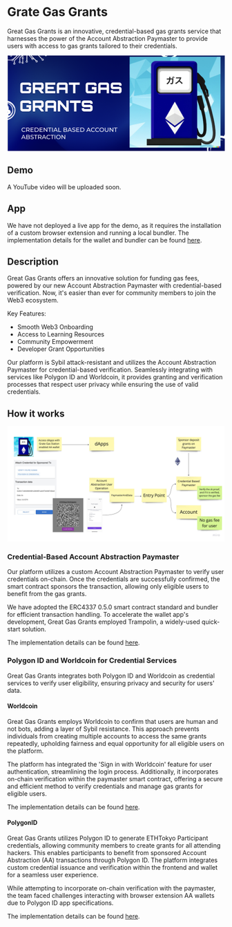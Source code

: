 # Grate Gas Grants

Great Gas Grants is an innovative, credential-based gas grants service that harnesses the power of the Account Abstraction Paymaster to provide users with access to gas grants tailored to their credentials.

![how it works](./docs/img/banner.png)

## Demo

A YouTube video will be uploaded soon.

## App

We have not deployed a live app for the demo, as it requires the installation of a custom browser extension and running a local bundler.
The implementation details for the wallet and bundler can be found [here](./docs/account-abstraction.md).

## Description

Great Gas Grants offers an innovative solution for funding gas fees, powered by our new Account Abstraction Paymaster with credential-based verification. Now, it's easier than ever for community members to join the Web3 ecosystem.

Key Features:

- Smooth Web3 Onboarding
- Access to Learning Resources
- Community Empowerment
- Developer Grant Opportunities

Our platform is Sybil attack-resistant and utilizes the Account Abstraction Paymaster for credential-based verification. Seamlessly integrating with services like Polygon ID and Worldcoin, it provides granting and verification processes that respect user privacy while ensuring the use of valid credentials.

## How it works

![how it works](./docs/img/how-it-works.jpg)


### Credential-Based Account Abstraction Paymaster
Our platform utilizes a custom Account Abstraction Paymaster to verify user credentials on-chain. Once the credentials are successfully confirmed, the smart contract sponsors the transaction, allowing only eligible users to benefit from the gas grants.

We have adopted the ERC4337 0.5.0 smart contract standard and bundler for efficient transaction handling. To accelerate the wallet app's development, Great Gas Grants employed Trampolin, a widely-used quick-start solution.

The implementation details can be found [here](./docs/account-abstraction.md).

### Polygon ID and Worldcoin for Credential Services
Great Gas Grants integrates both Polygon ID and Worldcoin as credential services to verify user eligibility, ensuring privacy and security for users' data.

#### Worldcoin 

Great Gas Grants employs Worldcoin to confirm that users are human and not bots, adding a layer of Sybil resistance. This approach prevents individuals from creating multiple accounts to access the same grants repeatedly, upholding fairness and equal opportunity for all eligible users on the platform.

The platform has integrated the 'Sign in with Worldcoin' feature for user authentication, streamlining the login process. Additionally, it incorporates on-chain verification within the paymaster smart contract, offering a secure and efficient method to verify credentials and manage gas grants for eligible users.

The implementation details can be found [here](./docs/worldcoin.md).

#### PolygonID

Great Gas Grants utilizes Polygon ID to generate ETHTokyo Participant credentials, allowing community members to create grants for all attending hackers. This enables participants to benefit from sponsored Account Abstraction (AA) transactions through Polygon ID. The platform integrates custom credential issuance and verification within the frontend and wallet for a seamless user experience.

While attempting to incorporate on-chain verification with the paymaster, the team faced challenges interacting with browser extension AA wallets due to Polygon ID app specifications.

The implementation details can be found [here](./docs/polygon-id.md).
